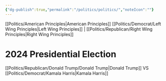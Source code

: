 ```yaml
---
{"dg-publish":true,"permalink":"/politics/politics/","noteIcon":""}
---
```


[[Politics/American Principles\|American Principles]] [[Politics/Democrat/Left Wing Principles\|Left Wing Principles]] | [[Politics/Republican/Right Wing Principles\|Right Wing Principles]]

# 2024 Presidential Election
[[Politics/Republican/Donald Trump/Donald Trump\|Donald Trump]] VS [[Politics/Democrat/Kamala Harris\|Kamala Harris]]
